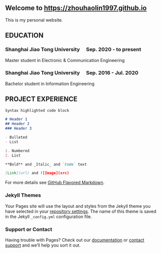 ## Welcome to https://zhouhaolin1997.github.io

This is my personal website. 

## EDUCATION

### Shanghai Jiao Tong University &emsp;Sep. 2020 - to present

Master student in Electronic & Communication Engineering 

### Shanghai Jiao Tong University &emsp;Sep. 2016 - Jul. 2020

Bachelor student in Information Engineering 

## PROJECT EXPERIENCE


```markdown
Syntax highlighted code block

# Header 1
## Header 2
### Header 3

- Bulleted
- List

1. Numbered
2. List

**Bold** and _Italic_ and `Code` text

[Link](url) and ![Image](src)
```

For more details see [GitHub Flavored Markdown](https://guides.github.com/features/mastering-markdown/).

### Jekyll Themes

Your Pages site will use the layout and styles from the Jekyll theme you have selected in your [repository settings](https://github.com/zhouhaolin1997/zhouhaolin1997.github.io/settings). The name of this theme is saved in the Jekyll `_config.yml` configuration file.

### Support or Contact

Having trouble with Pages? Check out our [documentation](https://docs.github.com/categories/github-pages-basics/) or [contact support](https://support.github.com/contact) and we’ll help you sort it out.
